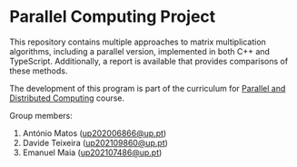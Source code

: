 # Parallel Computing Project

This repository contains multiple approaches to matrix multiplication algorithms, including a parallel version, implemented in both C++ and TypeScript. Additionally, a report is available that provides comparisons of these methods.

The development of this program is part of the curriculum for [Parallel and Distributed Computing](https://sigarra.up.pt/feup/en/ucurr_geral.ficha_uc_view?pv_ocorrencia_id=520333) course.

Group members:

1. António Matos (up202006866@up.pt)
2. Davide Teixeira (up202109860@up.pt) 
3. Emanuel Maia (up202107486@up.pt)
